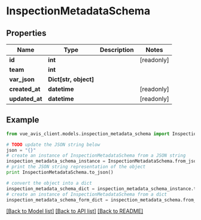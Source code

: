 # InspectionMetadataSchema


## Properties

Name | Type | Description | Notes
------------ | ------------- | ------------- | -------------
**id** | **int** |  | [readonly]
**team** | **int** |  |
**var_json** | **Dict[str, object]** |  |
**created_at** | **datetime** |  | [readonly]
**updated_at** | **datetime** |  | [readonly]

## Example

```python
from vue_avis_client.models.inspection_metadata_schema import InspectionMetadataSchema

# TODO update the JSON string below
json = "{}"
# create an instance of InspectionMetadataSchema from a JSON string
inspection_metadata_schema_instance = InspectionMetadataSchema.from_json(json)
# print the JSON string representation of the object
print InspectionMetadataSchema.to_json()

# convert the object into a dict
inspection_metadata_schema_dict = inspection_metadata_schema_instance.to_dict()
# create an instance of InspectionMetadataSchema from a dict
inspection_metadata_schema_form_dict = inspection_metadata_schema.from_dict(inspection_metadata_schema_dict)
```
[[Back to Model list]](..#documentation-for-models) [[Back to API list]](..#documentation-for-api-endpoints) [[Back to README]](..)
